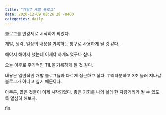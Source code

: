```yaml
---
title: "개발? 새발 블로그"
date: 2020-12-09 08:26:28 -0400
categories: daily
---
```

블로그를 반강제로 시작하게 되었다.

개발, 생각, 일상의 내용을 기록하는 창구로 사용하게 될 것 같다.

해야지 해야지 했는데 이제야 하게되었구나 싶다.

오늘 이후로 주기적인 TIL을 기록하게 될 것 같다.

내용은 일반적인 개발 블로그들과 다르게 접근하고 싶다.
고리타분하고 3초 들러 지나갈 블로그가 아니고 싶기 때문이다.

아무튼, 많은 것들이 이제 시작되었다.
좋은 기회를 나의 삶의 한 자랑거리가 될 수 있도록 열심히 해보자.

fin.